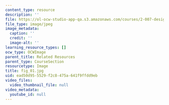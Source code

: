 ```yaml
---
content_type: resource
description: ''
file: https://ol-ocw-studio-app-qa.s3.amazonaws.com/courses/2-007-design-and-manufacturing-i-spring-2009/ead50d955529f2c8475a641f9ffdd9eb_fig_01.jpg
file_type: image/jpeg
image_metadata:
  caption: ''
  credit: ''
  image-alt: ''
learning_resource_types: []
ocw_type: OCWImage
parent_title: Related Resources
parent_type: CourseSection
resourcetype: Image
title: fig_01.jpg
uid: ead50d95-5529-f2c8-475a-641f9ffdd9eb
video_files:
  video_thumbnail_file: null
video_metadata:
  youtube_id: null
---
```

